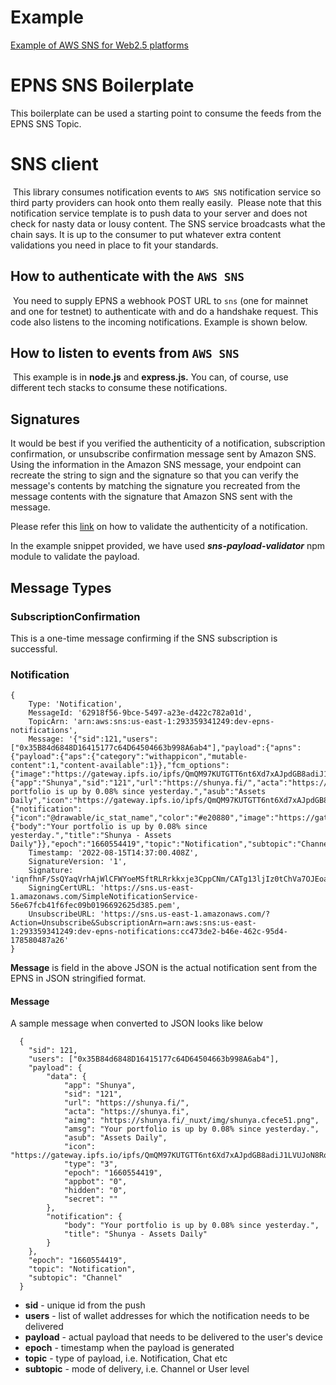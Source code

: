 # Example

[Example of AWS SNS for Web2.5 platforms](https://docs.epns.io/developers/developer-guides/receiving-notifications/receiving-via-aws-sns)

# EPNS SNS Boilerplate

This boilerplate can be used a starting point to consume the feeds from the EPNS SNS Topic.

# SNS client
​
This library consumes notification events to `AWS SNS` notification service so third party providers can hook onto them really easily.
​
Please note that this notification service template is to push data to your server and does not check for nasty data or lousy content.  The SNS service broadcasts what the chain says. It is up to the consumer to put whatever extra content validations you need in place to fit your standards.
​
## How to authenticate with the `AWS SNS` 
​
You need to supply EPNS a webhook POST URL to `sns` (one for mainnet and one for testnet) to authenticate with and do a handshake request. This code also listens to the incoming notifications. Example is shown below.
​
## How to listen to events from `AWS SNS`
​
This example is in **node.js** and **express.js.** You can, of course, use different tech stacks to consume these notifications.

   
## Signatures

It would be best if you verified the authenticity of a notification, subscription confirmation, or unsubscribe confirmation message sent by Amazon SNS. Using the information in the Amazon SNS message, your endpoint can recreate the string to sign and the signature so that you can verify the message's contents by matching the signature you recreated from the message contents with the signature that Amazon SNS sent with the message.

Please refer this [link](https://docs.aws.amazon.com/sns/latest/dg/sns-verify-signature-of-message.html) on how to validate the authenticity of a notification.

In the example snippet provided, we have used ***sns-payload-validator*** npm module to validate the payload.


## Message Types
		
### SubscriptionConfirmation

This is a one-time message confirming if the SNS subscription is successful.
			
					
 ### Notification

    {
        Type: 'Notification',
        MessageId: '62918f56-9bce-5497-a23e-d422c782a01d',
        TopicArn: 'arn:aws:sns:us-east-1:293359341249:dev-epns-notifications',
        Message: '{"sid":121,"users":["0x35B84d6848D16415177c64D64504663b998A6ab4"],"payload":{"apns":{"payload":{"aps":{"category":"withappicon","mutable-content":1,"content-available":1}},"fcm_options":{"image":"https://gateway.ipfs.io/ipfs/QmQM97KUTGTT6nt6Xd7xAJpdGB8adiJ1LVUJoN8RoFUYfx"}},"data":{"app":"Shunya","sid":"121","url":"https://shunya.fi/","acta":"https://shunya.fi","aimg":"https://shunya.fi/_nuxt/img/shunya.cfece51.png","amsg":"Your portfolio is up by 0.08% since yesterday.","asub":"Assets Daily","icon":"https://gateway.ipfs.io/ipfs/QmQM97KUTGTT6nt6Xd7xAJpdGB8adiJ1LVUJoN8RoFUYfx","type":"3","epoch":"1660554419","appbot":"0","hidden":"0","secret":""},"android":{"notification":{"icon":"@drawable/ic_stat_name","color":"#e20880","image":"https://gateway.ipfs.io/ipfs/QmQM97KUTGTT6nt6Xd7xAJpdGB8adiJ1LVUJoN8RoFUYfx","default_vibrate_timings":true}},"notification":{"body":"Your portfolio is up by 0.08% since yesterday.","title":"Shunya - Assets Daily"}},"epoch":"1660554419","topic":"Notification","subtopic":"Channel"}',
        Timestamp: '2022-08-15T14:37:00.408Z',
        SignatureVersion: '1',
        Signature: 'iqnfhnF/SsQYaqVrhAjWlCFWYoeMSftRLRrkkxje3CppCNm/CATg13ljIz0tChVa7OJEoaVI/tpUERiuhZ9wxuGmDI6ReaGORam4Yda4CC0HqfitqYG8M0AamScXgiqN9hgcGHbbitYQWWIp2vmFKC+P1j9Hq9Lz19fBlHz1/9hJwHlRfKDADqh1I15wERZZGGUu//Z+S6bnJ9k2JrektKDNRukSihSU1u07563RirE+EJ6TCxQGUY4GzuuwlOu6vj9ESsVE4mBdfxnmNLsZoVBl87KHg7/z9Uh1IJTqkdRyN5+XXg4XDE1puYr9qypfhk8abmZQIrn5obrHDe+ZBQ==',
        SigningCertURL: 'https://sns.us-east-1.amazonaws.com/SimpleNotificationService-56e67fcb41f6fec09b0196692625d385.pem',
        UnsubscribeURL: 'https://sns.us-east-1.amazonaws.com/?Action=Unsubscribe&SubscriptionArn=arn:aws:sns:us-east-1:293359341249:dev-epns-notifications:cc473de2-b46e-462c-95d4-178580487a26'
    }

**Message** is field in the above JSON is the actual notification sent from the EPNS in JSON stringified format.

#### Message

A sample message when converted to JSON looks like below

      {
	  	"sid": 121,
	  	"users": ["0x35B84d6848D16415177c64D64504663b998A6ab4"],
	  	"payload": {
	  		"data": {
	  			"app": "Shunya",
	  			"sid": "121",
	  			"url": "https://shunya.fi/",
	  			"acta": "https://shunya.fi",
	  			"aimg": "https://shunya.fi/_nuxt/img/shunya.cfece51.png",
	  			"amsg": "Your portfolio is up by 0.08% since yesterday.",
	  			"asub": "Assets Daily",
	  			"icon": "https://gateway.ipfs.io/ipfs/QmQM97KUTGTT6nt6Xd7xAJpdGB8adiJ1LVUJoN8RoFUYfx",
	  			"type": "3",
	  			"epoch": "1660554419",
	  			"appbot": "0",
	  			"hidden": "0",
	  			"secret": ""
	  		},
	  		"notification": {
	  			"body": "Your portfolio is up by 0.08% since yesterday.",
	  			"title": "Shunya - Assets Daily"
	  		}
	  	},
	  	"epoch": "1660554419",
	  	"topic": "Notification",
	  	"subtopic": "Channel"
	  }

- **sid**       - unique id from the push
- **users**     - list of wallet addresses for which the notification needs to be delivered
- **payload**   - actual payload that needs to be delivered to the user's device
- **epoch**     - timestamp when the payload is generated
- **topic**     -  type of payload, i.e. Notification, Chat etc
- **subtopic**  -  mode of delivery, i.e. Channel or User level
